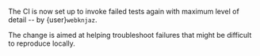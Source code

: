 The CI is now set up to invoke failed tests again with
maximum level of detail -- by {user}`webknjaz`.

The change is aimed at helping troubleshoot failures
that might be difficult to reproduce locally.

